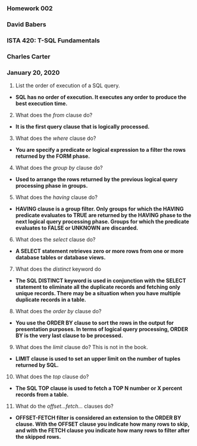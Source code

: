 ### Homework 002
### David Babers
### ISTA 420:  T-SQL Fundamentals
### Charles Carter
### January 20, 2020

1. List the order of execution of a SQL query.

* **SQL has no order of execution. It executes any order to produce the best execution time.**

2. What does the *from* clause do?

* **It is the first query clause that is logically processed.**

3. What does the *where* clause do?

* **You are specify a predicate or logical expression to a filter the rows returned by the FORM phase.**

4. What does the *group by* clause do?

* **Used to arrange the rows returned by the previous logical query processing phase in groups.**

5. What does the *having* clause do?

* **HAVING clause is a group filter. Only groups for which the HAVING predicate evaluates to TRUE are returned by the HAVING phase to the next logical query processing phase. Groups for which the predicate evaluates to FALSE or UNKNOWN are discarded.**

6. What does the *select* clause do?

* **A SELECT statement retrieves zero or more rows from one or more database tables or database views.**

7. What does the *distinct* keyword do

* **The SQL DISTINCT keyword is used in conjunction with the SELECT statement to eliminate all the duplicate records and fetching only unique records. There may be a situation when you have multiple duplicate records in a table.**

8. What does the *order by* clause do?

* **You use the ORDER BY clause to sort the rows in the output for presentation purposes. In terms of logical query processing, ORDER BY is the very last clause to be processed.**

9. What does the *limit* clause do? This is not in the book.

* **LIMIT clause is used to set an upper limit on the number of tuples returned by SQL.**

10. What does the *top* clause do?

* **The SQL TOP clause is used to fetch a TOP N number or X percent records from a table.**

11. What do the *offset...fetch...* clauses do?

* **OFFSET-FETCH filter is considered an extension to the ORDER BY clause. With the OFFSET clause you indicate how many rows to skip, and with the FETCH clause you indicate how many rows to filter after the skipped rows.**
